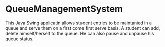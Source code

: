 # QueueManagementSystem

This Java Swing applicatin allows student entries to be maintanied in a queue and serve them on a first come first serve basis. A student can add, delete himself/herself to the queue. He can also pause and unpause his queue status.
